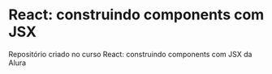 # React: construindo components com JSX
 Repositório criado no curso React: construindo components com JSX da Alura
